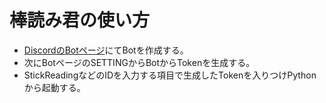 # 棒読み君の使い方
- [DiscordのBotページ](https://discordapp.com/developers/applications/)にてBotを作成する。
- 次にBotページのSETTINGからBotからTokenを生成する。
- StickReadingなどのIDを入力する項目で生成したTokenを入りつけPythonから起動する。
